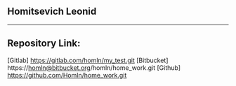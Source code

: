 ## Homitsevich Leonid 
***
## Repository Link:
[Gitlab] https://gitlab.com/homln/my_test.git
[Bitbucket] https://homln@bitbucket.org/homln/home_work.git
[Github] https://github.com/Homln/home_work.git
